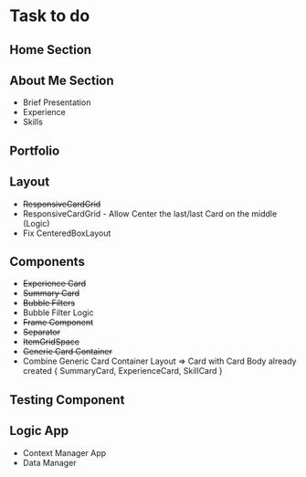 # Task to do

## Home Section


## About Me Section

* Brief Presentation
* Experience
* Skills

## Portfolio


## Layout

* ~~ResponsiveCardGrid~~
* ResponsiveCardGrid - Allow Center the last/last Card on the middle (Logic)
* Fix CenteredBoxLayout

## Components

* ~~Experience Card~~
* ~~Summary Card~~
* ~~Bubble Filters~~
* Bubble Filter Logic
* ~~Frame Component~~
* ~~Separator~~
* ~~ItemGridSpace~~
* ~~Generic Card Container~~
* Combine Generic Card Container Layout => Card with Card Body already created { SummaryCard, ExperienceCard, SkillCard }


## Testing Component

## Logic App

* Context Manager App
* Data Manager
